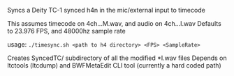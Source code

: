 Syncs a Deity TC-1 synced h4n in the mic/external input to timecode

This assumes timecode on 4ch...M.wav, and audio on 4ch...I.wav
Defaults to 23.976 FPS, and 48000hz sample rate


usage: `./timesync.sh <path to h4 directory> <FPS> <SampleRate>`


Creates SyncedTC/ subdirectory of all the modified *I.wav files
Depends on ltctools (ltcdump) and BWFMetaEdit CLI tool (currently a hard coded path)
